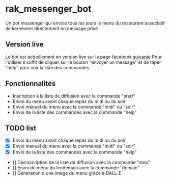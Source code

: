 # rak_messenger_bot

Un bot messenger qui envoie tous les jours le menu du restaurant associatif de kernévent directement en message privé

## Version live

Le bot est actuellement en version live sur la page facebook [suivante](https://www.facebook.com/profile.php?id=61558241791409)
Pour l'utiliser il suffit de cliquer sur le bouton "envoyer un message" et de taper "help" pour voir la liste des commandes

## Fonctionnalités

- Inscription à la liste de diffusion avec la commande "start"
- Envoi du menu avant chaque repas du midi ou du soir
- Envoi manuel du menu avec la commande "midi" ou "soir"
- Envoi de la liste des commandes avec la commande "help"

## TODO list

- [x] Envoi du menu avant chaque repas du midi ou du soir
- [x] Envoi manuel du menu avec la commande "midi" ou "soir"
- [x] Envoi de la liste des commandes avec la commande "help"
- [] Désinscription de la liste de diffusion avec la commande "stop"
- [] Envoi du menu du lendemain avec la commande "demain"
- [] Génération d'une image du menu grâce à DALL-E

